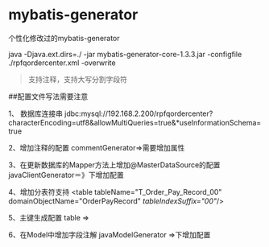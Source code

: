 # mybatis-generator
个性化修改过的mybatis-generator

java -Djava.ext.dirs=./ -jar mybatis-generator-core-1.3.3.jar -configfile ./rpfqordercenter.xml -overwrite
>支持注释，支持大写分割字段符

##配置文件写法需要注意

1、 数据库连接串 jdbc:mysql://192.168.2.200/rpfqordercenter?characterEncoding=utf8&amp;allowMultiQueries=true&amp;*useInformationSchema=true

2、增加注释的配置 commentGenerator=>需要增加属性 <property name="addRemarkComments" value="true"/>

3、在更新数据库的Mapper方法上增加@MasterDataSource的配置  javaClientGenerator＝》下增加配置<modifyDbAnnotation name="masterDataSource" value="com.u51.rpfqorderservice.datasources.annotations.MasterDataSource"/>

4、增加分表符支持 <table tableName="T_Order_Pay_Record_00" domainObjectName="OrderPayRecord" *tableIndexSuffix="00"*/>

5、主键生成配置 table => <generatedKey column="RecordId" sqlStatement="MySql" identity="true" />

6、在Model中增加字段注解 javaModelGenerator =>下增加配置  <fieldAnnotation name="jsonSerializer" value="com.fasterxml.jackson.databind.annotation.JsonDeserialize(using = JacksonDateDeserializer.class)" importType="com.u51.utils.jackson.JacksonDateDeserializer" targetType="java.util.Date"/>
